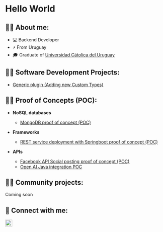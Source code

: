 <h1>Hello World</h1>

<h2>👨‍💻 About me:</h2>

- 💻 Backend Developer
- ⚡ From Uruguay
- 🎓 Graduate of [Universidad Cátolica del Uruguay](https://www.ucu.edu.uy/)


<h2>👨‍💻 Software Development Projects:</h2>

- [Generic plugin (Adding new Custom Types) ](https://github.com/fguerrer/generic-wordpress-plugin)
        
<h2>👨‍💻 Proof of Concepts (POC):</h2>

- <b>NoSQL databases</b>
  - [MongoDB proof of concept (POC)](https://github.com/fguerrer/POC-MongoDB)
- <b>Frameworks</b>
  - [REST service deployment with Springboot proof of concept (POC)](https://github.com/fguerrer/POC-REST-Springboot)

- <b>APIs</b>
  - [Facebook API Social posting proof of concept (POC)](https://github.com/fguerrer/POC-Facebook-API)
  - [Open AI Java integration POC](https://github.com/fguerrer/POC-OpenAI-Java)

<h2>👨‍💻 Community projects:</h2>
    Coming soon
<h2> 🤳 Connect with me:</h2>

[<img align="left" alt="Fguerrer | LinkedIn" width="22px" src="https://cdn.jsdelivr.net/npm/simple-icons@v3/icons/linkedin.svg" />][linkedin]

[linkedin]: https://linkedin.com/in/fguerrer


<!--
**fguerrer/fguerrer** is a ✨ _special_ ✨ repository because its `README.md` (this file) appears on your GitHub profile.

Here are some ideas to get you started:

- 🔭 I’m currently working on ...
- 🌱 I’m currently learning ...
- 👯 I’m looking to collaborate on ...
- 🤔 I’m looking for help with ...
- 💬 Ask me about ...
- 📫 How to reach me: ...
- 😄 Pronouns: ...
- ⚡ Fun fact: ...
-->

